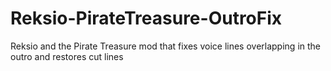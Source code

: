 # Reksio-PirateTreasure-OutroFix
 Reksio and the Pirate Treasure mod that fixes voice lines overlapping in the outro and restores cut lines
